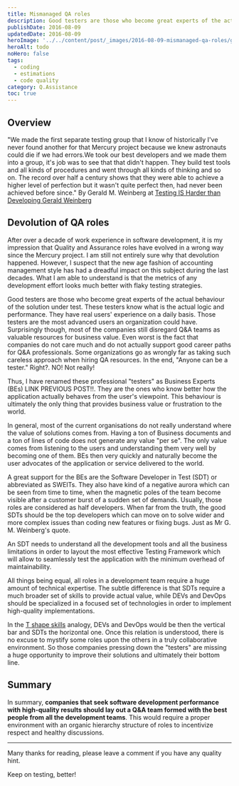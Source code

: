 ```yaml
---
title: Mismanaged QA roles
description: Good testers are those who become great experts of the actual behaviour of the solution under test.
publishDate: 2016-08-09
updatedDate: 2016-08-09
heroImage: '../../content/post/_images/2016-08-09-mismanaged-qa-roles/gmw-quote-the-name-of-things.jpg'
heroAlt: todo
noHero: false
tags:
  - coding
  - estimations
  - code quality
category: Q.Assistance
toc: true
---
```



## Overview

"We made the first separate testing group that I know of historically I've never found another for that Mercury project because we knew astronauts could die if we had errors.We took our best developers and we made them into a group, it's job was to see that that didn't happen. They build test tools and all kinds of procedures and went through all kinds of thinking and so on. The record over half a century shows that they were able to achieve a higher level of perfection but it wasn't quite perfect then, had never been achieved before since."  By Gerald M. Weinberg at [Testing IS Harder than Developing Gerald Weinberg](https://joecolantonio.com/testtalks/100-testing-harder-developing-gerald-weinberg/)

## Devolution of QA roles

After over a decade of work experience in software development, it is my impression that Quality and Assurance roles have evolved in a wrong way since the Mercury project. I am still not entirely sure why that devolution happened. However, I suspect that the new age fashion of accounting management style has had a dreadful impact on this subject during the last decades. What I am able to understand is that the metrics of any development effort looks much better with flaky testing strategies.

Good testers are those who become great experts of the actual behaviour of the solution under test. These testers know what is the actual logic and performance. They have real users' experience on a daily basis. Those testers are the most advanced users an organization could have. Surprisingly though, most of the companies still disregard Q&A teams as valuable resources for business value. Even worst is the fact that companies do not care much and do not actually support good career paths for Q&A professionals. Some organizations go as wrongly far as taking such careless approach when hiring QA resources. In the end, "Anyone can be a tester." Right?. NO! Not really!

Thus, I have renamed these professional "testers" as Business Experts (BEs) LINK PREVIOUS POST!!. They are the ones who know better how the application actually behaves from the user's viewpoint. This behaviour is ultimately the only thing that provides business value or frustration to the world.

In general, most of the current organisations do not really understand where the value of solutions comes from. Having a ton of Business documents and a ton of lines of code does not generate any value "per se". The only value comes from listening to the users and understanding them very well by becoming one of them. BEs then very quickly and naturally become the user advocates of the application or service delivered to the world.

A great support for the BEs are the Software Developer in Test (SDT) or abbreviated as SWEITs. They also have kind of a negative aurora which can be seen from time to time, when the magnetic poles of the team become visible after a customer burst of a sudden set of demands. Usually, those roles are considered as half developers. When far from the truth, the good SDTs should be the top developers which can move on to solve wider and more complex issues than coding new features or fixing bugs. Just as Mr G. M. Weinberg's quote.   

An SDT needs to understand all the development tools and all the business limitations in order to layout the most effective Testing Framework which will allow to seamlessly test the application with the minimum overhead of maintainability.

All things being equal, all roles in a development team require a huge amount of technical expertise. The subtle difference is that SDTs require a much broader set of skills to provide actual value, while DEVs and DevOps should be specialized in a focused set of technologies in order to implement high-quality implementations.

In the [T shape skills](https://en.wikipedia.org/wiki/T-shaped_skills) analogy, DEVs and DevOps would be then the vertical bar and SDTs the horizontal one. Once this relation is understood, there is no excuse to mystify some roles upon the others in a truly collaborative environment. So those companies pressing down the "testers" are missing a huge opportunity to improve their solutions and ultimately their bottom line.

## Summary

In summary, **companies that seek software development performance with high-quality results should lay out a Q&A team formed with the best people from all the development teams**. This would require a proper environment with an organic hierarchy structure of roles to incentivize respect and healthy discussions.

----
Many thanks for reading, please leave a comment if you have any quality hint.

Keep on testing, better!

